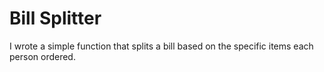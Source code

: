 # Bill Splitter

I wrote a simple function that splits a bill based on the specific items each person ordered.
